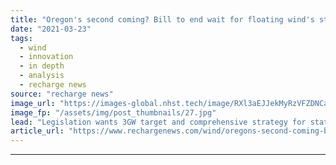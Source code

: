 ```yaml
---
title: "Oregon's second coming? Bill to end wait for floating wind's stalled pioneer"
date: "2021-03-23"
tags: 
  - wind
  - innovation
  - in depth
  - analysis
  - recharge news
source: "recharge news"
image_url: "https://images-global.nhst.tech/image/RXl3aEJJekMyRzVFZDNCaXp4cGNNdWZWT1Avc05tazZ6aWJQQ3E5ejdhZz0=/nhst/binary/7228aeb0ad99420c8fdcb549777258d4"
image_fp: "/assets/img/post_thumbnails/27.jpg"
lead: "Legislation wants 3GW target and comprehensive strategy for state linked with sector since its earliest days"
article_url: "https://www.rechargenews.com/wind/oregons-second-coming-bill-to-end-wait-for-floating-winds-stalled-pioneer/2-1-985707"
---
```


---
